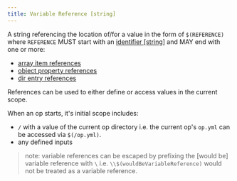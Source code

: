 ```yaml
---
title: Variable Reference [string]
---
```

A string referencing the location of/for a value in the form of `$(REFERENCE)` where `REFERENCE` MUST start with an [identifier [string]](identifier.md) and MAY end with one or more:
- [array item references](../../types/array.md#item-referencing)
- [object property references](../../types/object.md#property-referencing)
- [dir entry references](../../types/dir.md#entry-referencing)

References can be used to either define or access values in the current scope. 

When an op starts, it's initial scope includes:

- `/` with a value of the current op directory i.e. the current op's `op.yml` can be accessed via `$(/op.yml)`.
- any defined inputs


> note: variable references can be escaped by prefixing the [would be] variable reference with `\` i.e. `\\$(wouldBeVariableReference)` would not be treated as a variable reference. 